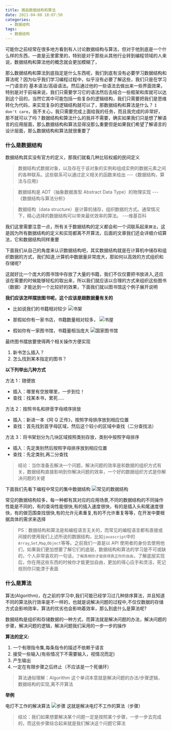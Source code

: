 ```yaml
---
title: 邂逅数据结构和算法
date: 2021-04-08 18:07:50
categories:
  - 数据结构
tags:
  - 数据结构
---
```


可能你之前经常在很多地方看到有人讨论数据结构与算法，但对于他到底是一个什么样的东西，一直是云里雾里的，特别是对于那些从其他行业转到编程领域的人来说，数据结构和算法他的概念就会更加模糊了，

那么数据结构和算法到底指定是什么东西呢，我们到底有没有必要学习数据结构和算法呢？因为似乎我们学习编程过程中，似乎没有必要了解这些，我们只是在学习一门语言的 基本语法/高级语法。然后通过他的一些语法去做出来一些界面效果，特别是对于前端来说，我们只需要学习它的语法然后去结合一些框架和库就可以达到这个目的，当然它其中可能包括一些复杂的逻辑结构，我们只需要把我们是思维转化为代码，来实现复杂的逻辑结构就可以了，那数据结构和算法是什么？ `I don't care`，我不关心，我只需要完成上面给我的任务，而且我完成的非常好，那不就可以了吗？数据结构和算法什么的我并不需要，确实如果我们只是想了解语言的应用层面，那么数据结构和算法显得没那么重要但是如果我们希望了解语言的设计层面，那么数据结构和算法就很重要了

### 什么是数据结构

数据结构其实没有官方的定义，那我们就看几种比较权威的民间定义

> 数据结构式数据对象，以及存在于该对象的实例和组成实例的数据元素之间的各种联系。这些联系可以通过定义相关的函数来给出 ---《数据结构，算法与应用》

> 数据结构是 ADT（抽象数据类型 Abstract Data Type）的物理实现 ---《数据结构与算法分析》

> 数据结构（data structure）是计算机储存，组织数据的方式。通常情况下，精心选择的数据结构可以带来最优效率的算法。 ---维基百科

我们这里需要注意一点，所有关于数据结构的定义都会和一个词联系起来`算法`，这是因为所有数据结构的定义和实现都离不开算法，后面的文章我们还会详细介绍算法，它和数据结构同样重要

下面我们从自己的角度来认识数据结构吧，其实数据结构就是在计算机中储存和组织数据的方式，我们知道,计算机中数据量非常庞大，那如何以高效的方式组织和存储呢?

这就好比一个庞大的图书馆中存放了大量的书籍，我们不仅仅要把书放进入,还应该在需要的时候能够轻松的取出来，所以我们就应该以合理的方式来组织这些图书（数据）才能达到一个比较好的效果，下面我们就以图书馆这个例子展开说明

**我们应该怎样摆放图书呢，这个应该是跟数据量有关的**

- 比如说我们的书籍相对较少 ![书架](https://upload-images.jianshu.io/upload_images/19926980-107688a0b6039a64.jpg?imageMogr2/auto-orient/strip%7CimageView2/2/w/1240)

- 那假如你有一家书店，书籍数量相对较多， ![书屋](https://upload-images.jianshu.io/upload_images/19926980-79341555b3357bb6.jpg?imageMogr2/auto-orient/strip%7CimageView2/2/w/1240)

- 假如你有一家图书馆，书籍量相当庞大 ![国家图书馆](https://upload-images.jianshu.io/upload_images/19926980-daff75e564595bba.jpg?imageMogr2/auto-orient/strip%7CimageView2/2/w/1240)

最终图书摆放要使得两个相关操作方便实现

1. 新书怎么插入？
2. 怎么找到某本指定的图书？

**以下列举出几种方式**

方法 1：随便放

- 插入：哪里有空放哪里，一步到位！
- 查找：找某本书，累死.....

方法 2：按照书名和拼音字母顺序排放

- 插入：新进一本《阿 Q 正传》，按照字母排序放到相应位置
- 查找：首先找到首字母区域，然后这个较小的区域中查找（二分查找法）

方法 3：将书架划分为几块区域按照类别存放，类别中按照字母排序

- 插入：先定类别然后按照字母排序放到相应位置
- 查找：先定类别,再二分查找

> 结论：当你准备去解决一个问题，解决问题的效率是和数据的组织方式有关，数据结构直接影响到你解决问题的效率，一个好的数据组织方式是你解决问题的关键

下面我们先看下编程中常见的集中数据结构 ![常见的数据结构](https://upload-images.jianshu.io/upload_images/19926980-5acb81125aceec14.png?imageMogr2/auto-orient/strip%7CimageView2/2/w/1240)

常见的数据结构较多，每一种都有其对应的应用场景,不同的数据结构的不同操作性能是不同的，有的查询性能很快,有的插入速度很快，有的是插入头和尾速度很快，有的做范围查找很快,有的允许元素重复,有的不允许重复等等，在开发中要根据具体的需求来选择

> PS：数据结构和算法是和编程语言无关的，而常见的编程语言都有直接或间接的使用我们上述所说的数据结构，比如`javascript`中的`Array`,`Set`,`Map`,`Object`等等。之前我们一直是以 API 使用者的身份去使用他们，如果我们更加想要了解它们的底层，数据结构和算法的学习是不可或缺的，个人非常喜欢的一句话，`了解真相你才能获得真正你的自由`，了解底层实现后，你在用这些东西的时候你才能更加自由，更加的得心应手和灵活，死记规则你只能漂于表面

### 什么是算法

算法(Algorithm)，在之前的学习中,我们可能已经学习过几种排序算法，并且知道不同的算法执行效率是不一样的，也就是说解决问题的过程中,不仅仅数据的存储方式会影响效率，算法的优劣也会影响着效率，那么到底什么是算法呢?

数据结构是组织和存储数据的一种方式，而算法就是解决问题的办法，解决问题的步骤，解决问题的逻辑，解决问题我们采用的一步一步的操作

**算法的定义:**

1.  一个有限指令集,每条指令的描述不依赖于语言
2.  接受一些输入(有些情况下不需要输入，视情况而定)
3.  产生输出
4.  一定在有限步骤之后终止（不应该是一个死循环）

> 算法通俗理解：Algorithm 这个单词本意就是解决问题的办法/步骤逻辑，数据结构的实现,离不开算法

**举例**

电灯不工作的解决算法 ![步骤](https://upload-images.jianshu.io/upload_images/19926980-12eacd6186167273.png?imageMogr2/auto-orient/strip%7CimageView2/2/w/1240) 这就是解决电灯不工作的算法（步骤）

> 结论：我们如果想要解决某个问题一定是按照某个步骤，一步一步去完成的，而这些步骤综合起来就是我们解决这个问题它算法

